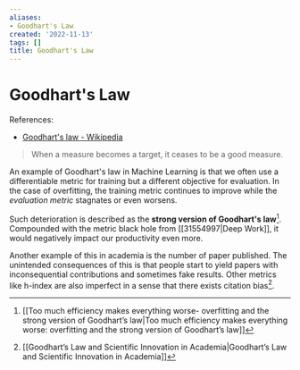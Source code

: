 ```yaml
---
aliases:
- Goodhart's Law
created: '2022-11-13'
tags: []
title: Goodhart's Law
---
```


# Goodhart's Law

References:
- [Goodhart's law - Wikipedia](https://en.wikipedia.org/wiki/Goodhart%27s_law)

> When a measure becomes a target, it ceases to be a good measure.

An example of Goodhart's law in Machine Learning is that we often use a differentiable metric for training but a different objective for evaluation. In the case of overfitting, the training metric continues to improve while the *evaluation metric* stagnates or even worsens.

Such deterioration is described as the **strong version of Goodhart's law**[^1]. Compounded with the metric black hole from [[31554997|Deep Work]], it would negatively impact our productivity even more.

Another example of this in academia is the number of paper published. The unintended consequences of this is that people start to yield papers with inconsequential contributions and sometimes fake results. Other metrics like h-index are also imperfect in a sense that there exists citation bias[^2].

[^1]: [[Too much efficiency makes everything worse- overfitting and the strong version of Goodhart’s law|Too much efficiency makes everything worse: overfitting and the strong version of Goodhart’s law]]
[^2]: [[Goodhart’s Law and Scientific Innovation in Academia|Goodhart’s Law and Scientific Innovation in Academia]]